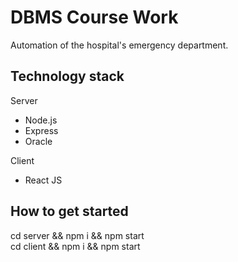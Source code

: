 # DBMS Course Work

Automation of the hospital's emergency department.

## Technology stack
Server
* Node.js
* Express
* Oracle

Client
* React JS

## How to get started
cd server && npm i && npm start  
cd client && npm i && npm start